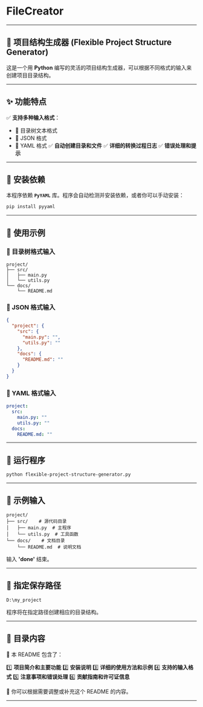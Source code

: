 # FileCreator

---

## 📌 项目结构生成器 (Flexible Project Structure Generator)

这是一个用 **Python** 编写的灵活的项目结构生成器，可以根据不同格式的输入来创建项目目录结构。

---

## ✨ 功能特点

✅ **支持多种输入格式**：
  - 📂 目录树文本格式
  - 📄 JSON 格式
  - 📜 YAML 格式
✅ **自动创建目录和文件**
✅ **详细的转换过程日志**
✅ **错误处理和提示**

---

## 🔧 安装依赖

本程序依赖 **`PyYAML`** 库。程序会自动检测并安装依赖，或者你可以手动安装：

```bash
pip install pyyaml
```

---

## 🚀 使用示例

### 📂 目录树格式输入

```plaintext
project/
├── src/
│   ├── main.py
│   └── utils.py
└── docs/
    └── README.md
```

### 📄 JSON 格式输入

```json
{
  "project": {
    "src": {
      "main.py": "",
      "utils.py": ""
    },
    "docs": {
      "README.md": ""
    }
  }
}
```

### 📜 YAML 格式输入

```yaml
project:
  src:
    main.py: ""
    utils.py: ""
  docs:
    README.md: ""
```

---

## 🏃 运行程序

```bash
python flexible-project-structure-generator.py
```

---

## 🎯 示例输入

```plaintext
project/
├── src/    # 源代码目录
│   ├── main.py  # 主程序
│   └── utils.py  # 工具函数
└── docs/    # 文档目录
    └── README.md  # 说明文档
```

输入 **'done'** 结束。

---

## 📍 指定保存路径

```plaintext
D:\my_project
```

程序将在指定路径创建相应的目录结构。

---

## 📖 目录内容

📌 本 README 包含了：

1️⃣ **项目简介和主要功能**
2️⃣ **安装说明**
3️⃣ **详细的使用方法和示例**
4️⃣ **支持的输入格式**
5️⃣ **注意事项和错误处理**
6️⃣ **贡献指南和许可证信息**

📢 你可以根据需要调整或补充这个 README 的内容。

---

